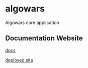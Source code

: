 # algowars
Algowars core application

## Documentation Website

[docs](https://docs-algowars.netlify.app/)

[deployed site](https://algowars.dev)
